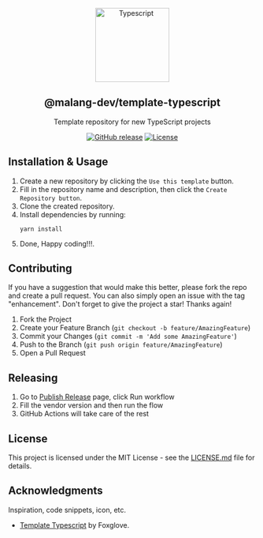 <a name="readme-top"></a>

<div align="center">
  <a href="https://github.com/malang-dev/template-typescript">
    <img src="https://svgshare.com/i/14V6.svg" alt="Typescript" width="150px">
  </a>
  <h2 align="center">@malang-dev/template-typescript</h2>
  <div align="center">
    <p align="center">Template repository for new TypeScript projects</p>
    <div>
        <a href="https://github.com/malang-dev/template-typescript/releases/"><img src="https://img.shields.io/github/release/malang-dev/template-typescript?include_prereleases=&sort=semver&color=blue" alt="GitHub release"></a>
        <a href="https://github.com/malang-dev/template-typescript#license"><img src="https://img.shields.io/badge/License-MIT-blue" alt="License"></a>
    </div>
  </div>
</div>

## Installation & Usage

1. Create a new repository by clicking the `Use this template` button.
2. Fill in the repository name and description, then click the `Create Repository button`.
3. Clone the created repository.
4. Install dependencies by running:
   ```
   yarn install
   ```
5. Done, Happy coding!!!.

## Contributing

If you have a suggestion that would make this better, please fork the repo and create a pull request. You can also simply open an issue with the tag "enhancement". Don't forget to give the project a star! Thanks again!

1. Fork the Project
2. Create your Feature Branch (`git checkout -b feature/AmazingFeature`)
3. Commit your Changes (`git commit -m 'Add some AmazingFeature'`)
4. Push to the Branch (`git push origin feature/AmazingFeature`)
5. Open a Pull Request

## Releasing

1. Go to [Publish Release](https://github.com/malang-dev/template-typescript/actions/workflows/publish-release.yaml) page, click Run workflow
3. Fill the vendor version and then run the flow
3. GitHub Actions will take care of the rest
   
## License

This project is licensed under the MIT License - see the [LICENSE.md](https://github.com/malang-dev/template-typescript/blob/master/LICENSE.md) file for details.

## Acknowledgments

Inspiration, code snippets, icon, etc.

- [Template Typescript](https://github.com/foxglove/template-typescript) by Foxglove.
